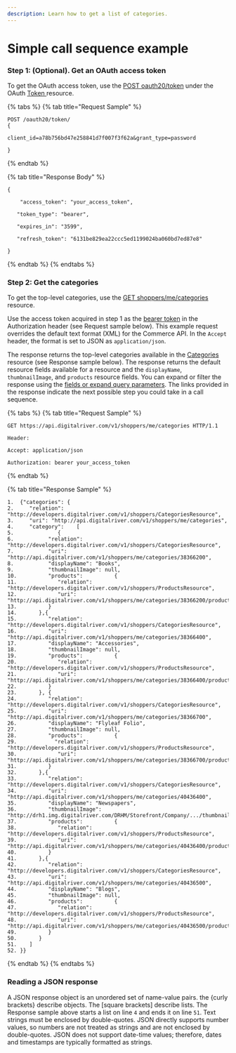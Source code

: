 ```yaml
---
description: Learn how to get a list of categories.
---
```


# Simple call sequence example

### Step 1: (Optional). Get an OAuth access token

To get the OAuth access token, use the [POST oauth20/token](https://www.digitalriver.com/docs/commerce-api-reference/#tag/Token/paths/\~1oauth20\~1token%20\(Client%20credentials\)/post) under the OAuth [Token ](https://www.digitalriver.com/docs/commerce-api-reference/#tag/Token)resource.

{% tabs %}
{% tab title="Request Sample" %}
```
POST /oauth20/token/ 
{

client_id=a78b756bd47e258841d7f007f3f62a&grant_type=password

}
```
{% endtab %}

{% tab title="Response Body" %}
```
{

    "access_token": "your_access_token",

   "token_type": "bearer",

   "expires_in": "3599",

   "refresh_token": "6131be829ea22ccc5ed1199024ba060bd7ed87e8"

}
```
{% endtab %}
{% endtabs %}

### Step 2: Get the categories

To get the top-level categories, use the [GET shoppers/me/categories](https://www.digitalriver.com/docs/commerce-api-reference/#tag/Categories/paths/\~1v1\~1shoppers\~1me\~1categories/get) resource.

Use the access token acquired in step 1 as the [bearer token](https://tools.ietf.org/html/rfc6750) in the Authorization header (see Request sample below). This example request overrides the default text format (XML) for the Commerce API. In the `Accept` header, the format is set to JSON as `application/json`.

The response returns the top-level categories available in the [Categories ](https://www.digitalriver.com/docs/commerce-api-reference/#tag/Categories)resource (see Response sample below). The response returns the default resource fields available for a resource and the `displayName`, `thumbnailImage`, and `products` resource fields. You can expand or filter the response using the [fields or expand query parameters](fields-and-expand-query-parameters.md). The links provided in the response indicate the next possible step you could take in a call sequence.

{% tabs %}
{% tab title="Request Sample" %}
```
GET https://api.digitalriver.com/v1/shoppers/me/categories HTTP/1.1

Header:

Accept: application/json 

Authorization: bearer your_access_token
```
{% endtab %}

{% tab title="Response Sample" %}
```
1.  {"categories": {
2.     "relation": "http://developers.digitalriver.com/v1/shoppers/CategoriesResource",
3.     "uri": "http://api.digitalriver.com/v1/shoppers/me/categories",
4.     "category":    [
5.              {
6.           "relation": "http://developers.digitalriver.com/v1/shoppers/CategoriesResource",
7.           "uri": "http://api.digitalriver.com/v1/shoppers/me/categories/38366200",
8.           "displayName": "Books",
9.           "thumbnailImage": null,
10.          "products":          {
11.             "relation": "http://developers.digitalriver.com/v1/shoppers/ProductsResource",
12.             "uri": "http://api.digitalriver.com/v1/shoppers/me/categories/38366200/products"
13.          }
14.       },{
15.          "relation": "http://developers.digitalriver.com/v1/shoppers/CategoriesResource",
16.          "uri": "http://api.digitalriver.com/v1/shoppers/me/categories/38366400",
17.          "displayName": "Accessories",
18.          "thumbnailImage": null,
19.          "products":          {
20.             "relation": "http://developers.digitalriver.com/v1/shoppers/ProductsResource",
21.             "uri": "http://api.digitalriver.com/v1/shoppers/me/categories/38366400/products"
22.          }
23.       }, {
24.          "relation": "http://developers.digitalriver.com/v1/shoppers/CategoriesResource",
25.          "uri": "http://api.digitalriver.com/v1/shoppers/me/categories/38366700",
26.          "displayName": "Flyleaf Folio",
27.          "thumbnailImage": null,
28.          "products":          {
29.            "relation": "http://developers.digitalriver.com/v1/shoppers/ProductsResource",
30.             "uri": "http://api.digitalriver.com/v1/shoppers/me/categories/38366700/products"
31.          }
32.       },{
33.          "relation": "http://developers.digitalriver.com/v1/shoppers/CategoriesResource",
34.          "uri": "http://api.digitalriver.com/v1/shoppers/me/categories/40436400",
35.          "displayName": "Newspapers",
36.          "thumbnailImage": "http://drh1.img.digitalriver.com/DRHM/Storefront/Company/.../thumbnail/blog2_thumb_image.jpg",
37.          "products":          {
38.             "relation": "http://developers.digitalriver.com/v1/shoppers/ProductsResource",
39.             "uri": "http://api.digitalriver.com/v1/shoppers/me/categories/40436400/products"
40.          }
41.       },{
42.          "relation": "http://developers.digitalriver.com/v1/shoppers/CategoriesResource",
43.          "uri": "http://api.digitalriver.com/v1/shoppers/me/categories/40436500",
44.          "displayName": "Blogs",
45.          "thumbnailImage": null,
46.          "products":          {
47.             "relation": "http://developers.digitalriver.com/v1/shoppers/ProductsResource",
48.             "uri": "http://api.digitalriver.com/v1/shoppers/me/categories/40436500/products"
49.          }
50.       }
51.    ]
52. }}
```
{% endtab %}
{% endtabs %}

### Reading a JSON response

A JSON response object is an unordered set of name-value pairs. the {curly brackets} describe objects. The \[square brackets] describe lists. The Response sample above starts a list on line `4` and ends it on line `51`. Text strings must be enclosed by double-quotes. JSON directly supports number values, so numbers are not treated as strings and are not enclosed by double-quotes. JSON does not support date-time values; therefore, dates and timestamps are typically formatted as strings.
